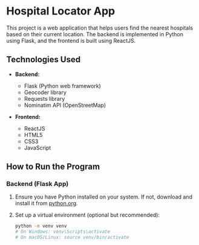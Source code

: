 # Hospital Locator App

This project is a web application that helps users find the nearest hospitals based on their current location. The backend is implemented in Python using Flask, and the frontend is built using ReactJS.

## Technologies Used

- **Backend:**
  - Flask (Python web framework)
  - Geocoder library
  - Requests library
  - Nominatim API (OpenStreetMap)

- **Frontend:**
  - ReactJS
  - HTML5
  - CSS3
  - JavaScript

## How to Run the Program

### Backend (Flask App)

1. Ensure you have Python installed on your system. If not, download and install it from [python.org](https://www.python.org/).

2. Set up a virtual environment (optional but recommended):

   ```bash
   python -m venv venv
   # On Windows: venv\Scripts\activate
   # On macOS/Linux: source venv/bin/activate

